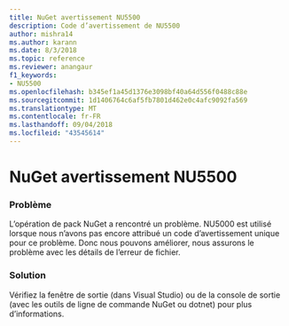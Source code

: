 ```yaml
---
title: NuGet avertissement NU5500
description: Code d’avertissement de NU5500
author: mishra14
ms.author: karann
ms.date: 8/3/2018
ms.topic: reference
ms.reviewer: anangaur
f1_keywords:
- NU5500
ms.openlocfilehash: b345ef1a45d1376e3098bf40a64d556f0488c88e
ms.sourcegitcommit: 1d1406764c6af5fb7801d462e0c4afc9092fa569
ms.translationtype: MT
ms.contentlocale: fr-FR
ms.lasthandoff: 09/04/2018
ms.locfileid: "43545614"
---
```

# <a name="nuget-warning-nu5500"></a>NuGet avertissement NU5500

### <a name="issue"></a>Problème

L’opération de pack NuGet a rencontré un problème. NU5000 est utilisé lorsque nous n’avons pas encore attribué un code d’avertissement unique pour ce problème. Donc nous pouvons améliorer, nous assurons le problème avec les détails de l’erreur de fichier.


### <a name="solution"></a>Solution

Vérifiez la fenêtre de sortie (dans Visual Studio) ou de la console de sortie (avec les outils de ligne de commande NuGet ou dotnet) pour plus d’informations.


